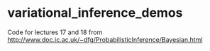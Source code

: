 # variational_inference_demos
Code for lectures 17 and 18 from 
http://www.doc.ic.ac.uk/~dfg/ProbabilisticInference/Bayesian.html 
